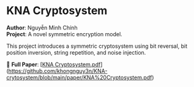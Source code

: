  # KNA Cryptosystem

**Author**: Nguyễn Minh Chính  
**Project**: A novel symmetric encryption model.

This project introduces a symmetric cryptosystem using bit reversal, bit position inversion, string repetition, and noise injection.




📄 **Full Paper**: [[KNA Cryptosystem.pdf](https://github.com/user-attachments/files/20558016/KNA.Cryptosystem.pdf)](https://github.com/khongnguy3n/KNA-crytosystem/blob/main/paper/KNA%20Cryptosystem.pdf)


